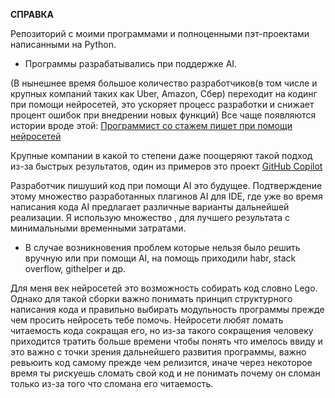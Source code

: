 **СПРАВКА**

Репозиторий с моими программами и полноценными пэт-проектами написанными на Python.

- Программы разрабатывались при поддержке AI.


(В нынешнее время большое количество разработчиков(в том числе и крупных компаний таких как Uber, Amazon, Сбер) переходит на кодинг при помощи нейросетей, это ускоряет процесс разработки и снижает процент ошибок при внедрении новых функций)
Все чаще появляются истории вроде этой:
[Программист со стажем пишет при помощи нейросетей](https://dzen.ru/video/watch/66bcda90204831584e519a10?rid=164511394.1127.1723788265881.26856)

Крупные компании в какой то степени даже поощеряют такой подход из-за быстрых результатов, один из примеров это проект [GitHub Copilot](https://docs.github.com/ru/copilot/about-github-copilot/what-is-github-copilot)

Разработчик пишуший код при помощи AI это будущее.
Подтверждение этому множество разработанных плагинов AI для IDE, где уже во время написания кода AI предлагает различные варианты дальнейшей реализации. Я использую множество , для лучшего результата с минимальными временными затратами.
- В случае возникновения проблем которые нельзя было решить вручную или при помощи AI, на помощь приходили habr, stack overflow, githelper и др.

Для меня век нейросетей это возможность собирать код словно Lego. Однако для такой сборки важно понимать принцип структурного написания кода и правильно выбирать модульность программы прежде чем просить нейросеть тебе помочь. Нейросети любят ломать читаемость кода сокращая его, но из-за такого сокращения человеку приходится тратить больше времени чтобы понять что имелось ввиду и это важно с точки зрения дальнейшего развития программы, важно ревьюить код самому прежде чем релизится, иначе через некоторое время ты рискуешь сломать свой код и не понимать почему он сломан только из-за того что сломана его читаемость.
